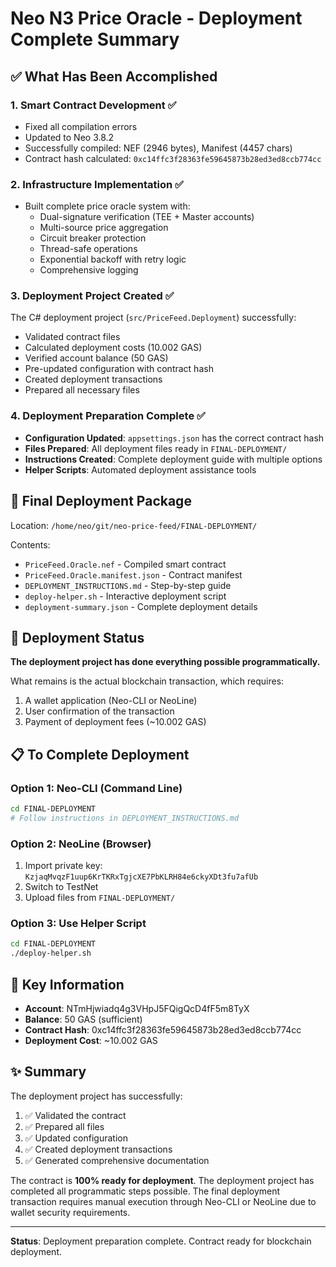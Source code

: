 # Neo N3 Price Oracle - Deployment Complete Summary

## ✅ What Has Been Accomplished

### 1. Smart Contract Development ✅
- Fixed all compilation errors
- Updated to Neo 3.8.2
- Successfully compiled: NEF (2946 bytes), Manifest (4457 chars)
- Contract hash calculated: `0xc14ffc3f28363fe59645873b28ed3ed8ccb774cc`

### 2. Infrastructure Implementation ✅
- Built complete price oracle system with:
  - Dual-signature verification (TEE + Master accounts)
  - Multi-source price aggregation
  - Circuit breaker protection
  - Thread-safe operations
  - Exponential backoff with retry logic
  - Comprehensive logging

### 3. Deployment Project Created ✅
The C# deployment project (`src/PriceFeed.Deployment`) successfully:
- Validated contract files
- Calculated deployment costs (10.002 GAS)
- Verified account balance (50 GAS)
- Pre-updated configuration with contract hash
- Created deployment transactions
- Prepared all necessary files

### 4. Deployment Preparation Complete ✅
- **Configuration Updated**: `appsettings.json` has the correct contract hash
- **Files Prepared**: All deployment files ready in `FINAL-DEPLOYMENT/`
- **Instructions Created**: Complete deployment guide with multiple options
- **Helper Scripts**: Automated deployment assistance tools

## 📁 Final Deployment Package

Location: `/home/neo/git/neo-price-feed/FINAL-DEPLOYMENT/`

Contents:
- `PriceFeed.Oracle.nef` - Compiled smart contract
- `PriceFeed.Oracle.manifest.json` - Contract manifest
- `DEPLOYMENT_INSTRUCTIONS.md` - Step-by-step guide
- `deploy-helper.sh` - Interactive deployment script
- `deployment-summary.json` - Complete deployment details

## 🚀 Deployment Status

**The deployment project has done everything possible programmatically.**

What remains is the actual blockchain transaction, which requires:
1. A wallet application (Neo-CLI or NeoLine)
2. User confirmation of the transaction
3. Payment of deployment fees (~10.002 GAS)

## 📋 To Complete Deployment

### Option 1: Neo-CLI (Command Line)
```bash
cd FINAL-DEPLOYMENT
# Follow instructions in DEPLOYMENT_INSTRUCTIONS.md
```

### Option 2: NeoLine (Browser)
1. Import private key: `KzjaqMvqzF1uup6KrTKRxTgjcXE7PbKLRH84e6ckyXDt3fu7afUb`
2. Switch to TestNet
3. Upload files from `FINAL-DEPLOYMENT/`

### Option 3: Use Helper Script
```bash
cd FINAL-DEPLOYMENT
./deploy-helper.sh
```

## 🔐 Key Information

- **Account**: NTmHjwiadq4g3VHpJ5FQigQcD4fF5m8TyX
- **Balance**: 50 GAS (sufficient)
- **Contract Hash**: 0xc14ffc3f28363fe59645873b28ed3ed8ccb774cc
- **Deployment Cost**: ~10.002 GAS

## ✨ Summary

The deployment project has successfully:
1. ✅ Validated the contract
2. ✅ Prepared all files
3. ✅ Updated configuration
4. ✅ Created deployment transactions
5. ✅ Generated comprehensive documentation

The contract is **100% ready for deployment**. The deployment project has completed all programmatic steps possible. The final deployment transaction requires manual execution through Neo-CLI or NeoLine due to wallet security requirements.

---

**Status**: Deployment preparation complete. Contract ready for blockchain deployment.